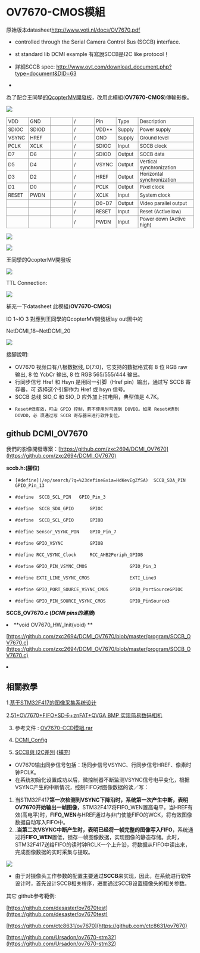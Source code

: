 # OV7670-CMOS模組

原始版本datasheet[](http://www.voti.nl/docs/OV7670.pdf)http://www.voti.nl/docs/OV7670.pdf

*    controlled through the Serial Camera Control Bus (SCCB) interface.

*   st standard lib DCMI example 有寫說SCCB是I2C like protocol！
*   詳細SCCB spec: [](http://www.ovt.com/download_document.php?type=document&DID=63)http://www.ovt.com/download_document.php?type=document&DID=63
*

為了配合王同學[的QcopterMV開發板](https://github.com/Hom19910422/QCopterMachineVision)，改用此模組(**OV7670-CMOS**)傳輸影像。

![](https://hackpad-attachments.s3.amazonaws.com/hackpad.com_HdKevEgZfSA_p.88862_1388211875814_123.jpg)
<table style="font-size:13px;cell-spacing: 0px; border-collapse: collapse;"><tr><td style="border:1px solid #999; min-width: 50px;height: 22px;line-height: 16px;padding: 0 4px 0 4px;" class="added">VDD</td>
<td style="border:1px solid #999; min-width: 50px;height: 22px;line-height: 16px;padding: 0 4px 0 4px;" class="added">GND</td>
<td style="border:1px solid #999; min-width: 50px;height: 22px;line-height: 16px;padding: 0 4px 0 4px;" class="added"></td>
<td style="border:1px solid #999; min-width: 50px;height: 22px;line-height: 16px;padding: 0 4px 0 4px;" class="added">/</td>
<td style="border:1px solid #999; min-width: 50px;height: 22px;line-height: 16px;padding: 0 4px 0 4px;" class="added">Pin</td>
<td style="border:1px solid #999; min-width: 50px;height: 22px;line-height: 16px;padding: 0 4px 0 4px;" class="added">Type</td>
<td style="border:1px solid #999; min-width: 50px;height: 22px;line-height: 16px;padding: 0 4px 0 4px;" class="added">Description</td>
</tr>
<tr><td style="border:1px solid #999; min-width: 50px;height: 22px;line-height: 16px;padding: 0 4px 0 4px;" class="added">SDIOC</td>
<td style="border:1px solid #999; min-width: 50px;height: 22px;line-height: 16px;padding: 0 4px 0 4px;" class="added">SDIOD</td>
<td style="border:1px solid #999; min-width: 50px;height: 22px;line-height: 16px;padding: 0 4px 0 4px;" class="added"></td>
<td style="border:1px solid #999; min-width: 50px;height: 22px;line-height: 16px;padding: 0 4px 0 4px;" class="added">/</td>
<td style="border:1px solid #999; min-width: 50px;height: 22px;line-height: 16px;padding: 0 4px 0 4px;" class="added">VDD**</td>
<td style="border:1px solid #999; min-width: 50px;height: 22px;line-height: 16px;padding: 0 4px 0 4px;" class="added">Supply</td>
<td style="border:1px solid #999; min-width: 50px;height: 22px;line-height: 16px;padding: 0 4px 0 4px;" class="added">Power supply</td>
</tr>
<tr><td style="border:1px solid #999; min-width: 50px;height: 22px;line-height: 16px;padding: 0 4px 0 4px;" class="added">VSYNC</td>
<td style="border:1px solid #999; min-width: 50px;height: 22px;line-height: 16px;padding: 0 4px 0 4px;" class="added">HREF</td>
<td style="border:1px solid #999; min-width: 50px;height: 22px;line-height: 16px;padding: 0 4px 0 4px;" class="added"></td>
<td style="border:1px solid #999; min-width: 50px;height: 22px;line-height: 16px;padding: 0 4px 0 4px;" class="added">/</td>
<td style="border:1px solid #999; min-width: 50px;height: 22px;line-height: 16px;padding: 0 4px 0 4px;" class="added">GND</td>
<td style="border:1px solid #999; min-width: 50px;height: 22px;line-height: 16px;padding: 0 4px 0 4px;" class="added">Supply</td>
<td style="border:1px solid #999; min-width: 50px;height: 22px;line-height: 16px;padding: 0 4px 0 4px;" class="added">Ground level</td>
</tr>
<tr><td style="border:1px solid #999; min-width: 50px;height: 22px;line-height: 16px;padding: 0 4px 0 4px;" class="added">PCLK</td>
<td style="border:1px solid #999; min-width: 50px;height: 22px;line-height: 16px;padding: 0 4px 0 4px;" class="added">XCLK</td>
<td style="border:1px solid #999; min-width: 50px;height: 22px;line-height: 16px;padding: 0 4px 0 4px;" class="added"></td>
<td style="border:1px solid #999; min-width: 50px;height: 22px;line-height: 16px;padding: 0 4px 0 4px;" class="added">/</td>
<td style="border:1px solid #999; min-width: 50px;height: 22px;line-height: 16px;padding: 0 4px 0 4px;" class="added">SDIOC</td>
<td style="border:1px solid #999; min-width: 50px;height: 22px;line-height: 16px;padding: 0 4px 0 4px;" class="added">Input</td>
<td style="border:1px solid #999; min-width: 50px;height: 22px;line-height: 16px;padding: 0 4px 0 4px;" class="added">SCCB clock</td>
</tr>
<tr><td style="border:1px solid #999; min-width: 50px;height: 22px;line-height: 16px;padding: 0 4px 0 4px;" class="added">D7</td>
<td style="border:1px solid #999; min-width: 50px;height: 22px;line-height: 16px;padding: 0 4px 0 4px;" class="added">D6</td>
<td style="border:1px solid #999; min-width: 50px;height: 22px;line-height: 16px;padding: 0 4px 0 4px;" class="added"></td>
<td style="border:1px solid #999; min-width: 50px;height: 22px;line-height: 16px;padding: 0 4px 0 4px;" class="added">/</td>
<td style="border:1px solid #999; min-width: 50px;height: 22px;line-height: 16px;padding: 0 4px 0 4px;" class="added">SDIOD</td>
<td style="border:1px solid #999; min-width: 50px;height: 22px;line-height: 16px;padding: 0 4px 0 4px;" class="added">Output</td>
<td style="border:1px solid #999; min-width: 50px;height: 22px;line-height: 16px;padding: 0 4px 0 4px;" class="added">SCCB data</td>
</tr>
<tr><td style="border:1px solid #999; min-width: 50px;height: 22px;line-height: 16px;padding: 0 4px 0 4px;" class="added">D5</td>
<td style="border:1px solid #999; min-width: 50px;height: 22px;line-height: 16px;padding: 0 4px 0 4px;" class="added">D4</td>
<td style="border:1px solid #999; min-width: 50px;height: 22px;line-height: 16px;padding: 0 4px 0 4px;" class="added"></td>
<td style="border:1px solid #999; min-width: 50px;height: 22px;line-height: 16px;padding: 0 4px 0 4px;" class="added">/</td>
<td style="border:1px solid #999; min-width: 50px;height: 22px;line-height: 16px;padding: 0 4px 0 4px;" class="added">VSYNC</td>
<td style="border:1px solid #999; min-width: 50px;height: 22px;line-height: 16px;padding: 0 4px 0 4px;" class="added">Output</td>
<td style="border:1px solid #999; min-width: 50px;height: 22px;line-height: 16px;padding: 0 4px 0 4px;" class="added">Vertical synchronization</td>
</tr>
<tr><td style="border:1px solid #999; min-width: 50px;height: 22px;line-height: 16px;padding: 0 4px 0 4px;" class="added">D3</td>
<td style="border:1px solid #999; min-width: 50px;height: 22px;line-height: 16px;padding: 0 4px 0 4px;" class="added">D2</td>
<td style="border:1px solid #999; min-width: 50px;height: 22px;line-height: 16px;padding: 0 4px 0 4px;" class="added"></td>
<td style="border:1px solid #999; min-width: 50px;height: 22px;line-height: 16px;padding: 0 4px 0 4px;" class="added">/</td>
<td style="border:1px solid #999; min-width: 50px;height: 22px;line-height: 16px;padding: 0 4px 0 4px;" class="added">HREF</td>
<td style="border:1px solid #999; min-width: 50px;height: 22px;line-height: 16px;padding: 0 4px 0 4px;" class="added">Output</td>
<td style="border:1px solid #999; min-width: 50px;height: 22px;line-height: 16px;padding: 0 4px 0 4px;" class="added">Horizontal synchronization</td>
</tr>
<tr><td style="border:1px solid #999; min-width: 50px;height: 22px;line-height: 16px;padding: 0 4px 0 4px;" class="added">D1</td>
<td style="border:1px solid #999; min-width: 50px;height: 22px;line-height: 16px;padding: 0 4px 0 4px;" class="added">D0</td>
<td style="border:1px solid #999; min-width: 50px;height: 22px;line-height: 16px;padding: 0 4px 0 4px;" class="added"></td>
<td style="border:1px solid #999; min-width: 50px;height: 22px;line-height: 16px;padding: 0 4px 0 4px;" class="added">/</td>
<td style="border:1px solid #999; min-width: 50px;height: 22px;line-height: 16px;padding: 0 4px 0 4px;" class="added">PCLK</td>
<td style="border:1px solid #999; min-width: 50px;height: 22px;line-height: 16px;padding: 0 4px 0 4px;" class="added">Output</td>
<td style="border:1px solid #999; min-width: 50px;height: 22px;line-height: 16px;padding: 0 4px 0 4px;" class="added">Pixel clock</td>
</tr>
<tr><td style="border:1px solid #999; min-width: 50px;height: 22px;line-height: 16px;padding: 0 4px 0 4px;" class="added">RESET</td>
<td style="border:1px solid #999; min-width: 50px;height: 22px;line-height: 16px;padding: 0 4px 0 4px;" class="added">PWDN</td>
<td style="border:1px solid #999; min-width: 50px;height: 22px;line-height: 16px;padding: 0 4px 0 4px;" class="added"></td>
<td style="border:1px solid #999; min-width: 50px;height: 22px;line-height: 16px;padding: 0 4px 0 4px;" class="added">/</td>
<td style="border:1px solid #999; min-width: 50px;height: 22px;line-height: 16px;padding: 0 4px 0 4px;" class="added">XCLK</td>
<td style="border:1px solid #999; min-width: 50px;height: 22px;line-height: 16px;padding: 0 4px 0 4px;" class="added">Input</td>
<td style="border:1px solid #999; min-width: 50px;height: 22px;line-height: 16px;padding: 0 4px 0 4px;" class="added">System clock</td>
</tr>
<tr><td style="border:1px solid #999; min-width: 50px;height: 22px;line-height: 16px;padding: 0 4px 0 4px;" class="added"></td>
<td style="border:1px solid #999; min-width: 50px;height: 22px;line-height: 16px;padding: 0 4px 0 4px;" class="added"></td>
<td style="border:1px solid #999; min-width: 50px;height: 22px;line-height: 16px;padding: 0 4px 0 4px;" class="added"></td>
<td style="border:1px solid #999; min-width: 50px;height: 22px;line-height: 16px;padding: 0 4px 0 4px;" class="added">/</td>
<td style="border:1px solid #999; min-width: 50px;height: 22px;line-height: 16px;padding: 0 4px 0 4px;" class="added">D0-D7</td>
<td style="border:1px solid #999; min-width: 50px;height: 22px;line-height: 16px;padding: 0 4px 0 4px;" class="added">Output</td>
<td style="border:1px solid #999; min-width: 50px;height: 22px;line-height: 16px;padding: 0 4px 0 4px;" class="added">Video parallel output</td>
</tr>
<tr><td style="border:1px solid #999; min-width: 50px;height: 22px;line-height: 16px;padding: 0 4px 0 4px;" class="added"></td>
<td style="border:1px solid #999; min-width: 50px;height: 22px;line-height: 16px;padding: 0 4px 0 4px;" class="added"></td>
<td style="border:1px solid #999; min-width: 50px;height: 22px;line-height: 16px;padding: 0 4px 0 4px;" class="added"></td>
<td style="border:1px solid #999; min-width: 50px;height: 22px;line-height: 16px;padding: 0 4px 0 4px;" class="added">/</td>
<td style="border:1px solid #999; min-width: 50px;height: 22px;line-height: 16px;padding: 0 4px 0 4px;" class="added">RESET</td>
<td style="border:1px solid #999; min-width: 50px;height: 22px;line-height: 16px;padding: 0 4px 0 4px;" class="added">Input</td>
<td style="border:1px solid #999; min-width: 50px;height: 22px;line-height: 16px;padding: 0 4px 0 4px;" class="added">Reset (Active low)</td>
</tr>
<tr><td style="border:1px solid #999; min-width: 50px;height: 22px;line-height: 16px;padding: 0 4px 0 4px;" class="added"></td>
<td style="border:1px solid #999; min-width: 50px;height: 22px;line-height: 16px;padding: 0 4px 0 4px;" class="added"></td>
<td style="border:1px solid #999; min-width: 50px;height: 22px;line-height: 16px;padding: 0 4px 0 4px;" class="added"></td>
<td style="border:1px solid #999; min-width: 50px;height: 22px;line-height: 16px;padding: 0 4px 0 4px;" class="added">/</td>
<td style="border:1px solid #999; min-width: 50px;height: 22px;line-height: 16px;padding: 0 4px 0 4px;" class="added">PWDN</td>
<td style="border:1px solid #999; min-width: 50px;height: 22px;line-height: 16px;padding: 0 4px 0 4px;" class="added">Input</td>
<td style="border:1px solid #999; min-width: 50px;height: 22px;line-height: 16px;padding: 0 4px 0 4px;" class="added">Power down (Active high)</td>
</tr>
</table>

![](https://hackpad-attachments.s3.amazonaws.com/hackpad.com_HdKevEgZfSA_p.88862_1387902424723_未命名.png)

![](https://hackpad-attachments.s3.amazonaws.com/hackpad.com_HdKevEgZfSA_p.88862_1387902993979_未命名.png)

王同學的QcopterMV開發板

![](https://hackpad-attachments.s3.amazonaws.com/hackpad.com_HdKevEgZfSA_p.88862_1387902821381_hackpad.com_FHBw4daIJbY_p.88549_1387801133805_DCMI.png)

TTL Connection:

![](https://hackpad-attachments.s3.amazonaws.com/hackpad.com_HdKevEgZfSA_p.88862_1388735966152_1234.bmp)

補充一下datasheet 此模組(**OV7670-CMOS**)

IO 1~IO 3 對應到王同學的QcopterMV開發板lay out圖中的

NetDCMI_18~NetDCMI_20

![](https://hackpad-attachments.s3.amazonaws.com/hackpad.com_HdKevEgZfSA_p.94311_1387903408829_undefined)

接腳說明:

*    OV7670 视频口有八根数据线, D[7:0]，它支持的数据格式有 8 位 RGB raw 输出, 8 位 YcbCr 输出, 8 位 RGB 565/555/444 输出。
*   行同步信号 Href 和 Hsyn 是用同一引脚（Href pin）输出，通过写 SCCB 寄存器，可 选择这个引脚作为 Href 或 hsyn 信号。
*   SCCB 总线 SIO_C 和 SIO_D 应外加上拉电阻，典型值是 4.7K。
*     Reset#低有效，可由 GPIO 控制，若不使用时可连到 DOVDD。如果 Reset#连到 DOVDD，必 须通过写 SCCB 寄存器来进行软件复位。  

## github  DCMI_OV7670

我們的影像開發專案：[](https://github.com/zxc2694/DCMI_OV7670)[https://github.com/zxc2694/DCMI_OV7670](https://github.com/zxc2694/DCMI_OV7670)

**sccb.h:(腳位)**

*     [#define](/ep/search/?q=%23define&via=HdKevEgZfSA)  SCCB_SDA_PIN   GPIO_Pin_13
*     #define  SCCB_SCL_PIN   GPIO_Pin_3
*     #define  SCCB_SDA_GPIO      GPIOC
*     #define  SCCB_SCL_GPIO      GPIOB

*     #define Sensor_VSYNC_PIN    GPIO_Pin_7
*     #define GPIO_VSYNC          GPIOB
*     #define RCC_VSYNC_Clock     RCC_AHB2Periph_GPIOB

*     #define GPIO_PIN_VSYNC_CMOS                GPIO_Pin_3
*     #define EXTI_LINE_VSYNC_CMOS               EXTI_Line3
*     #define GPIO_PORT_SOURCE_VSYNC_CMOS        GPIO_PortSourceGPIOC
*     #define GPIO_PIN_SOURCE_VSYNC_CMOS         GPIO_PinSource3

**SCCB_OV7670.c (_DCMI pins的連接_)**
<undefined><li>**void OV7670_HW_Init(void)  **</li></undefined>

[](https://github.com/zxc2694/DCMI_OV7670/blob/master/program/SCCB_OV7670.c)[https://github.com/zxc2694/DCMI_OV7670/blob/master/program/SCCB_OV7670.c](https://github.com/zxc2694/DCMI_OV7670/blob/master/program/SCCB_OV7670.c)
<undefined><li>
</li></undefined>

## 相關教學

1.[基于STM32F417的图像采集系统设计](http://www.dzsj.net/dzcp/%E5%9F%BA%E4%BA%8ESTM32F417%E7%9A%84%E5%9B%BE%E5%83%8F%E9%87%87%E9%9B%86%E7%B3%BB%E7%BB%9F%E8%AE%BE%E8%AE%A1.htm)

2.[51+OV7670+FIFO+SD卡+znFAT+QVGA BMP 实现简易数码相机](http://bbs.eeworld.com.cn/thread-355582-1-1.html)

3. 參考文件 : [OV7670-CCD模組.rar](https://www.dropbox.com/s/6e5dv705glwmz6a/OV7670-CCD%E6%A8%A1%E7%B5%84.rar)

4. [DCMI_Config](http://www.amobbs.com/thread-5038120-1-1.html)

5. [SCCB與 I2C差別](http://wenku.baidu.com/view/74efaec0aa00b52acfc7ca22.html) ([補充](http://blog.csdn.net/liugf05/article/details/8167771))

*   OV7670输出同步信号包括：场同步信号VSYNC、行同步信号HREF、像素时钟PCLK。
*   在系统初始化设置成功以后，微控制器不断监测VSYNC信号电平变化，根据VSYNC产生的中断情况，控制FIFO对图像数据的读／写：

1.  当STM32F417**第一次检测到VSYNC下降沿时，系统第一次产生中断，表明OV7670开始输出一帧图像**，STM32F417将FIFO_WEN置高电平，当HREF有效(高电平)时，**FIFO_WEN**与HREF通过与非门使能FIFO的WCK，将有效图像数据自动写入FIFO中。
2.  **.当第二次VSYNC中断产生时，表明已经将一帧完整的图像写入FIFO**，系统通过将**FIFO_WEN**置低，锁存一帧图像数据，实现图像的静态存储。此时，STM32F417送给FIFO的读时钟RCLK一个上升沿，将数据从FIFO中读出来，完成图像数据的实时采集与提取。

![](https://hackpad-attachments.s3.amazonaws.com/hackpad.com_HdKevEgZfSA_p.88862_1388213982652_undefined)

*   由于对摄像头工作参数的配置主要通过**SCCB**来实现，因此，在系统进行软件设计时，首先设计SCCB相关程序，进而通过SCCB设置摄像头的相关参数。

其它 github參考範例:

[](https://github.com/desaster/ov7670test)[https://github.com/desaster/ov7670test](https://github.com/desaster/ov7670test)

[](https://github.com/ctc8631/ov7670)[https://github.com/ctc8631/ov7670](https://github.com/ctc8631/ov7670)

[](https://github.com/Ursadon/ov7670-stm32)[https://github.com/Ursadon/ov7670-stm32](https://github.com/Ursadon/ov7670-stm32)